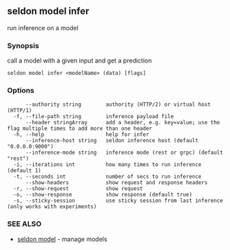 ---
---

## seldon model infer

run inference on a model

### Synopsis

call a model with a given input and get a prediction

```
seldon model infer <modelName> (data) [flags]
```

### Options

```
      --authority string        authority (HTTP/2) or virtual host (HTTP/1)
  -f, --file-path string        inference payload file
      --header stringArray      add a header, e.g. key=value; use the flag multiple times to add more than one header
  -h, --help                    help for infer
      --inference-host string   seldon inference host (default "0.0.0.0:9000")
      --inference-mode string   inference mode (rest or grpc) (default "rest")
  -i, --iterations int          how many times to run inference (default 1)
  -t, --seconds int             number of secs to run inference
      --show-headers            show request and response headers
  -r, --show-request            show request
  -o, --show-response           show response (default true)
  -s, --sticky-session          use sticky session from last inference (only works with experiments)
```

### SEE ALSO

* [seldon model](seldon_model.md)	 - manage models

